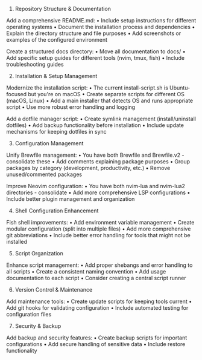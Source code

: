 1. Repository Structure & Documentation

Add a comprehensive README.md:
•  Include setup instructions for different operating systems
•  Document the installation process and dependencies
•  Explain the directory structure and file purposes
•  Add screenshots or examples of the configured environment

Create a structured docs directory:
•  Move all documentation to docs/
•  Add specific setup guides for different tools (nvim, tmux, fish)
•  Include troubleshooting guides

2. Installation & Setup Management

Modernize the installation script:
•  The current install-script.sh is Ubuntu-focused but you're on macOS
•  Create separate scripts for different OS (macOS, Linux)
•  Add a main installer that detects OS and runs appropriate script
•  Use more robust error handling and logging

Add a dotfile manager script:
•  Create symlink management (install/uninstall dotfiles)
•  Add backup functionality before installation
•  Include update mechanisms for keeping dotfiles in sync

3. Configuration Management

Unify Brewfile management:
•  You have both Brewfile and Brewfile.v2 - consolidate these
•  Add comments explaining package purposes
•  Group packages by category (development, productivity, etc.)
•  Remove unused/commented packages

Improve Neovim configuration:
•  You have both nvim-lua and nvim-lua2 directories - consolidate
•  Add more comprehensive LSP configurations
•  Include better plugin management and organization

4. Shell Configuration Enhancement

Fish shell improvements:
•  Add environment variable management
•  Create modular configuration (split into multiple files)
•  Add more comprehensive git abbreviations
•  Include better error handling for tools that might not be installed

5. Script Organization

Enhance script management:
•  Add proper shebangs and error handling to all scripts
•  Create a consistent naming convention
•  Add usage documentation to each script
•  Consider creating a central script runner

6. Version Control & Maintenance

Add maintenance tools:
•  Create update scripts for keeping tools current
•  Add git hooks for validating configuration
•  Include automated testing for configuration files

7. Security & Backup

Add backup and security features:
•  Create backup scripts for important configurations
•  Add secure handling of sensitive data
•  Include restore functionality
